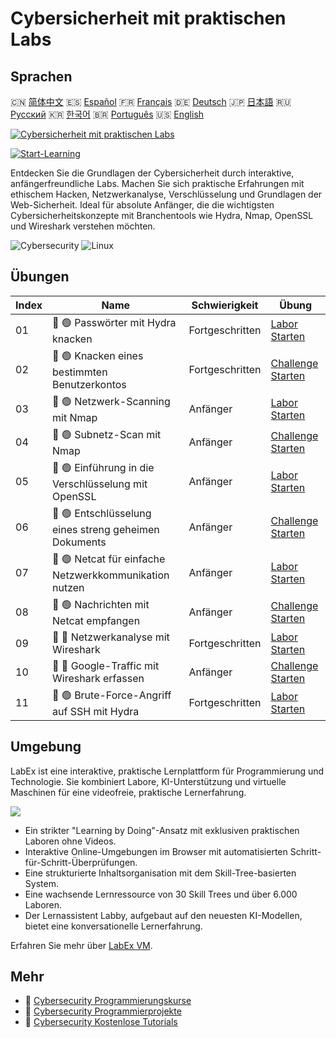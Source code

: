 # Cybersicherheit mit praktischen Labs

## Sprachen

🇨🇳 [简体中文](README_zh.md) 🇪🇸 [Español](README_es.md) 🇫🇷 [Français](README_fr.md) 🇩🇪 [Deutsch](README_de.md) 🇯🇵 [日本語](README_ja.md) 🇷🇺 [Русский](README_ru.md) 🇰🇷 [한국어](README_ko.md) 🇧🇷 [Português](README_pt.md) 🇺🇸 [English](README.md) 

[![Cybersicherheit mit praktischen Labs](https://cover-creator.labex.io/cybersecurity-labs-for-beginners.png?lang=de)](https://labex.io/de/courses/cybersecurity-labs-for-beginners)

[![Start-Learning](https://img.shields.io/badge/Start-Learning-whitesmoke?style=for-the-badge)](https://labex.io/de/courses/cybersecurity-labs-for-beginners)

Entdecken Sie die Grundlagen der Cybersicherheit durch interaktive, anfängerfreundliche Labs. Machen Sie sich praktische Erfahrungen mit ethischem Hacken, Netzwerkanalyse, Verschlüsselung und Grundlagen der Web-Sicherheit. Ideal für absolute Anfänger, die die wichtigsten Cybersicherheitskonzepte mit Branchentools wie Hydra, Nmap, OpenSSL und Wireshark verstehen möchten.

![Cybersecurity](https://img.shields.io/badge/Cybersecurity-whitesmoke?style=for-the-badge&logo=cybersecurity)
![Linux](https://img.shields.io/badge/Linux-whitesmoke?style=for-the-badge&logo=linux)


## Übungen

|   Index | Name                                                   | Schwierigkeit   | Übung                                                                                                                                |
|---------|--------------------------------------------------------|-----------------|--------------------------------------------------------------------------------------------------------------------------------------|
|      01 | 📖 🟢 Passwörter mit Hydra knacken                     | Fortgeschritten | <a target='_blank' href='https://labex.io/de/tutorials/linux-using-hydra-to-crack-passwords-415960'>Labor Starten</a>                |
|      02 | 🎯 🟢 Knacken eines bestimmten Benutzerkontos          | Fortgeschritten | <a target='_blank' href='https://labex.io/de/tutorials/linux-cracking-a-specific-user-account-415951'>Challenge Starten</a>          |
|      03 | 📖 🟢 Netzwerk-Scanning mit Nmap                       | Anfänger        | <a target='_blank' href='https://labex.io/de/tutorials/nmap-network-scanning-with-nmap-415959'>Labor Starten</a>                     |
|      04 | 🎯 🟢 Subnetz-Scan mit Nmap                            | Anfänger        | <a target='_blank' href='https://labex.io/de/tutorials/nmap-scanning-subnet-with-nmap-415954'>Challenge Starten</a>                  |
|      05 | 📖 🟢 Einführung in die Verschlüsselung mit OpenSSL    | Anfänger        | <a target='_blank' href='https://labex.io/de/tutorials/linux-introduction-to-encryption-with-openssl-415957'>Labor Starten</a>       |
|      06 | 🎯 🟢 Entschlüsselung eines streng geheimen Dokuments  | Anfänger        | <a target='_blank' href='https://labex.io/de/tutorials/linux-decrypting-top-secret-document-415952'>Challenge Starten</a>            |
|      07 | 📖 🟢 Netcat für einfache Netzwerkkommunikation nutzen | Anfänger        | <a target='_blank' href='https://labex.io/de/labs/linux-using-netcat-for-simple-network-communication-415961'>Labor Starten</a>      |
|      08 | 🎯 🟢 Nachrichten mit Netcat empfangen                 | Anfänger        | <a target='_blank' href='https://labex.io/de/tutorials/linux-receive-messages-using-netcat-415953'>Challenge Starten</a>             |
|      09 | 📖 🔵 Netzwerkanalyse mit Wireshark                    | Fortgeschritten | <a target='_blank' href='https://labex.io/de/tutorials/wireshark-network-analysis-with-wireshark-415958'>Labor Starten</a>           |
|      10 | 🎯 🔵 Google-Traffic mit Wireshark erfassen            | Anfänger        | <a target='_blank' href='https://labex.io/de/tutorials/wireshark-capture-google-traffic-with-wireshark-415948'>Challenge Starten</a> |
|      11 | 📖 🟢 Brute-Force-Angriff auf SSH mit Hydra            | Fortgeschritten | <a target='_blank' href='https://labex.io/de/tutorials/hydra-brute-force-ssh-in-hydra-549926'>Labor Starten</a>                      |

## Umgebung

LabEx ist eine interaktive, praktische Lernplattform für Programmierung und Technologie. Sie kombiniert Labore, KI-Unterstützung und virtuelle Maschinen für eine videofreie, praktische Lernerfahrung.

![](https://tutorial-screenshot.getvm.io/images/vm-1725247253.png)

- Ein strikter "Learning by Doing"-Ansatz mit exklusiven praktischen Laboren ohne Videos.
- Interaktive Online-Umgebungen im Browser mit automatisierten Schritt-für-Schritt-Überprüfungen.
- Eine strukturierte Inhaltsorganisation mit dem Skill-Tree-basierten System.
- Eine wachsende Lernressource von 30 Skill Trees und über 6.000 Laboren.
- Der Lernassistent Labby, aufgebaut auf den neuesten KI-Modellen, bietet eine konversationelle Lernerfahrung.

Erfahren Sie mehr über [LabEx VM](https://support.labex.io/using-labex/virtual-machine).

## Mehr

- 🔗 [Cybersecurity Programmierungskurse](https://github.com/labex-labs/awesome-programming-courses)
- 🔗 [Cybersecurity Programmierprojekte](https://github.com/labex-labs/awesome-programming-projects)
- 🔗 [Cybersecurity Kostenlose Tutorials](https://github.com/labex-labs/cybersecurity-free-tutorials)

